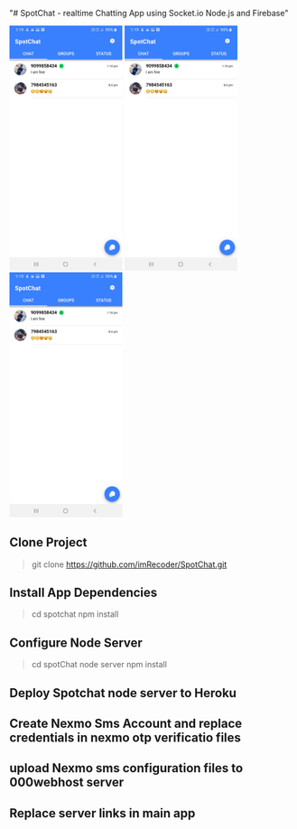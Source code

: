 "# SpotChat - realtime Chatting App using Socket.io Node.js and Firebase" 

<img src="https://github.com/imRecoder/SpotChat/blob/main/screeshots/WhatsApp%20Image%202021-04-14%20at%201.23.00%20PM%20(1).jpeg" alt="drawing" width="200"/>
<img src="https://github.com/imRecoder/SpotChat/blob/main/screeshots/WhatsApp%20Image%202021-04-14%20at%201.23.00%20PM%20(1).jpeg" alt="drawing" width="200"/>
<img src="https://github.com/imRecoder/SpotChat/blob/main/screeshots/WhatsApp%20Image%202021-04-14%20at%201.23.00%20PM%20(1).jpeg" alt="drawing" width="200"/>


## Clone Project
> git clone https://github.com/imRecoder/SpotChat.git

## Install App Dependencies
> cd spotchat
> npm install

## Configure Node Server
> cd spotChat node server
> npm install

## Deploy Spotchat node server to Heroku

## Create Nexmo Sms Account and replace credentials in nexmo otp verificatio files
## upload Nexmo sms configuration files to 000webhost server

## Replace server links in main app


